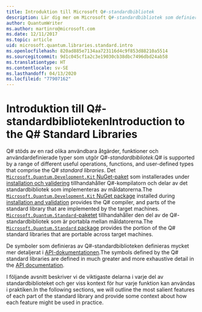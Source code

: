 ```yaml
---
title: Introduktion till Microsoft Q#-standardbibliotek
description: Lär dig mer om Microsoft Q#-standardbibliotek som definierar de åtgärder, funktioner och datatyper som används i kvantprogram.
author: QuantumWriter
ms.author: martinro@microsoft.com
ms.date: 12/11/2017
ms.topic: article
uid: microsoft.quantum.libraries.standard.intro
ms.openlocfilehash: 820ad885e7134aa723116d4c9f853d88210a5514
ms.sourcegitcommit: 9d1c045cf1a2c3e19030cb38dbc7496dbd24ab58
ms.translationtype: HT
ms.contentlocale: sv-SE
ms.lasthandoff: 04/13/2020
ms.locfileid: "77907162"
---
```

# <a name="introduction-to-the-q-standard-libraries"></a><span data-ttu-id="fd72d-103">Introduktion till Q#-standardbiblioteken</span><span class="sxs-lookup"><span data-stu-id="fd72d-103">Introduction to the Q# Standard Libraries</span></span> #

<span data-ttu-id="fd72d-104">Q# stöds av en rad olika användbara åtgärder, funktioner och användardefinierade typer som utgör Q#-*standardbibliotek*.</span><span class="sxs-lookup"><span data-stu-id="fd72d-104">Q# is supported by a range of different useful operations, functions, and user-defined types that comprise the Q# *standard libraries*.</span></span>
<span data-ttu-id="fd72d-105">Det [`Microsoft.Quantum.Development.Kit` NuGet-paket](https://www.nuget.org/packages/microsoft.quantum.development.kit) som installerades under [installation och validering](xref:microsoft.quantum.install) tillhandahåller Q#-kompilatorn och delar av det standardbibliotek som implementeras av måldatorerna.</span><span class="sxs-lookup"><span data-stu-id="fd72d-105">The [`Microsoft.Quantum.Development.Kit` NuGet package](https://www.nuget.org/packages/microsoft.quantum.development.kit) installed during [installation and validation](xref:microsoft.quantum.install) provides the Q# compiler, and parts of the standard library that are implemented by the target machines.</span></span>
<span data-ttu-id="fd72d-106">[`Microsoft.Quantum.Standard`-paketet](https://www.nuget.org/packages/microsoft.quantum.standard) tillhandahåller den del av de Q#-standardbibliotek som är portabla mellan måldatorerna.</span><span class="sxs-lookup"><span data-stu-id="fd72d-106">The [`Microsoft.Quantum.Standard` package](https://www.nuget.org/packages/microsoft.quantum.standard) provides the portion of the Q# standard libraries that are portable across target machines.</span></span>

<span data-ttu-id="fd72d-107">De symboler som definieras av Q#-standardbiblioteken definieras mycket mer detaljerat i [API-dokumentationen](xref:microsoft.quantum.standardlibsintro).</span><span class="sxs-lookup"><span data-stu-id="fd72d-107">The symbols defined by the Q# standard libraries are defined in much greater and more exhaustive detail in the [API documentation](xref:microsoft.quantum.standardlibsintro).</span></span>

<span data-ttu-id="fd72d-108">I följande avsnitt beskriver vi de viktigaste delarna i varje del av standardbiblioteket och ger viss kontext för hur varje funktion kan användas i praktiken.</span><span class="sxs-lookup"><span data-stu-id="fd72d-108">In the following sections, we will outline the most salient features of each part of the standard library and provide some context about how each feature might be used in practice.</span></span>
